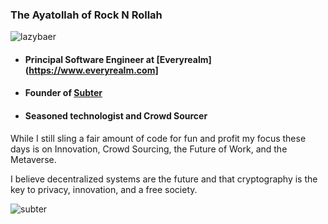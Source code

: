### The Ayatollah of Rock N Rollah
![lazybaer](https://s.gravatar.com/avatar/e68a8dbaf1555f955d36a12a5fd21523?s=200)

- #### Principal Software Engineer at [Everyrealm](https://www.everyrealm.com]
- #### Founder of [Subter](https://www.subter.io)
- #### Seasoned technologist and Crowd Sourcer

While I still sling a fair amount of code for fun and profit my focus these days is on Innovation, Crowd Sourcing, the Future of Work, and the Metaverse. 

I believe decentralized systems are the future and that cryptography is the key to privacy, innovation, and a free society.


![subter](https://user-images.githubusercontent.com/1504607/156224467-5c830bfb-1cc9-4065-92a2-517b40656714.png)

<!--
**cwdcwd/cwdcwd** is a ✨ _special_ ✨ repository because its `README.md` (this file) appears on your GitHub profile.

Here are some ideas to get you started:

- 🔭 I’m currently working on ...
- 🌱 I’m currently learning ...
- 👯 I’m looking to collaborate on ...
- 🤔 I’m looking for help with ...
- 💬 Ask me about ...
- 📫 How to reach me: ...
- 😄 Pronouns: ...
- ⚡ Fun fact: ...
-->
